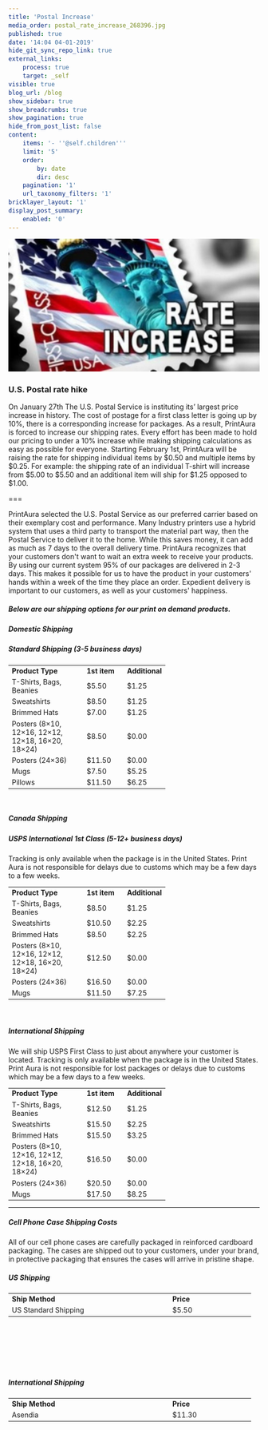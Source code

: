 ```yaml
---
title: 'Postal Increase'
media_order: postal_rate_increase_268396.jpg
published: true
date: '14:04 04-01-2019'
hide_git_sync_repo_link: true
external_links:
    process: true
    target: _self
visible: true
blog_url: /blog
show_sidebar: true
show_breadcrumbs: true
show_pagination: true
hide_from_post_list: false
content:
    items: '- ''@self.children'''
    limit: '5'
    order:
        by: date
        dir: desc
    pagination: '1'
    url_taxonomy_filters: '1'
bricklayer_layout: '1'
display_post_summary:
    enabled: '0'
---
```


[![](postal_rate_increase_268396.jpg)](https://blog.printaura.com/blog/product-updates/postal-increase)
### **U.S. Postal rate hike**

On January 27th The U.S. Postal Service is instituting its’ largest price increase in history. The cost of postage for a first class letter is going up by 10%, there is a corresponding increase for packages. As a result, PrintAura is forced to increase our shipping rates. Every effort has been made to hold our pricing to under a 10% increase while making shipping calculations as easy as possible for everyone. Starting February 1st, PrintAura will be raising the rate for shipping individual items by $0.50 and multiple items by $0.25. For example: the shipping rate of an individual T-shirt will increase from $5.00 to $5.50 and an additional item will ship for $1.25 opposed to $1.00.

===


PrintAura selected the U.S. Postal Service as our preferred carrier based on their exemplary cost and performance. Many Industry printers use a hybrid system that uses a third party to transport the material part way, then the Postal Service to deliver it to the home. While this saves money, it can add as much as 7 days to the overall delivery time. PrintAura recognizes that your customers don't want to wait an extra week to receive your products. By using our current system 95% of our packages are delivered in 2-3 days. This makes it possible for us to have the product in your customers' hands within a week of the time they place an order. Expedient delivery is important to our customers, as well as your customers' happiness.  



<h5>Below are our shipping options for our print on demand products.</h5>

<h5>Domestic Shipping</h5>
<h5>Standard Shipping (3-5 business days)</h5>
<table border="0" width="691" cellpadding="10">
<tbody>
<tr>
<td><strong>Product Type</strong></td>
<td><strong>1st item</strong></td>
<td><strong>Additional</strong></td>
</tr>
<tr>
<td width="136">T-Shirts, Bags, Beanies</td>
<td width="67">$5.50</td>
<td width="61">$1.25</td>
</tr>
<tr>
<td>Sweatshirts</td>
<td>$8.50</td>
<td>$1.25</td>
</tr>
<tr>
<td>Brimmed Hats</td>
<td>$7.00</td>
<td>$1.25</td>
</tr>
<tr>
<td>Posters (8&#215;10, 12&#215;16, 12&#215;12, 12&#215;18, 16&#215;20, 18&#215;24)</td>
<td>$8.50</td>
<td>$0.00</td>
</tr>
<tr>
<td>Posters (24&#215;36)</td>
<td>$11.50</td>
<td>$0.00</td>
</tr>
<tr>
<td>Mugs</td>
<td>$7.50</td>
<td>$5.25</td>
</tr>
<tr>
<td>Pillows</td>
<td>$11.50</td>
<td>$6.25</td>
</tr>
</tbody>
</table>
<p>&nbsp;</p>
<h5>Canada Shipping</h5>
<h5>USPS International 1st Class (5-12+ business days)</h5>
<p>Tracking is only available when the package is in the United States.  Print Aura is not responsible for delays due to customs which may be a few days to a few weeks.</p>
<table border="0" width="691" cellpadding="10">
<tbody>
<tr>
<td><strong>Product Type</strong></td>
<td><strong>1st item</strong></td>
<td><strong>Additional</strong></td>
</tr>
<tr>
<td width="136">T-Shirts, Bags, Beanies</td>
<td width="67">$8.50</td>
<td width="61">$1.25</td>
</tr>
<tr>
<td>Sweatshirts</td>
<td>$10.50</td>
<td>$2.25</td>
</tr>
<tr>
<td>Brimmed Hats</td>
<td>$8.50</td>
<td>$2.25</td>
</tr>
<tr>
<td>Posters (8&#215;10, 12&#215;16, 12&#215;12, 12&#215;18, 16&#215;20, 18&#215;24)</td>
<td>$12.50</td>
<td>$0.00</td>
</tr>
<tr>
<td>Posters (24&#215;36)</td>
<td>$16.50</td>
<td>$0.00</td>
</tr>
<tr>
<td>Mugs</td>
<td>$11.50</td>
<td>$7.25</td>
</tr>
</tbody>
</table>
<p>&nbsp;</p>
<h5></h5>
<h5>International Shipping</h5>
<p>We will ship USPS First Class to just about anywhere your customer is located. Tracking is only available when the package is in the United States.  Print Aura is not responsible for lost packages or delays due to customs which may be a few days to a few weeks.</p>
<table border="0" width="691" cellpadding="10">
<tbody>
<tr>
<td><strong>Product Type</strong></td>
<td><strong>1st item</strong></td>
<td><strong>Additional</strong></td>
</tr>
<tr>
<td width="136">T-Shirts, Bags, Beanies</td>
<td width="67">$12.50</td>
<td width="61">$1.25</td>
</tr>
<tr>
<td>Sweatshirts</td>
<td>$15.50</td>
<td>$2.25</td>
</tr>
<tr>
<td>Brimmed Hats</td>
<td>$15.50</td>
<td>$3.25</td>
</tr>
<tr>
<td>Posters (8&#215;10, 12&#215;16, 12&#215;12, 12&#215;18, 16&#215;20, 18&#215;24)</td>
<td>$16.50</td>
<td>$0.00</td>
</tr>
<tr>
<td>Posters (24&#215;36)</td>
<td>$20.50</td>
<td>$0.00</td>
</tr>
<tr>
<td>Mugs</td>
<td>$17.50</td>
<td>$8.25</td>
</tr>
</tbody>
</table>
<hr />
<h5>Cell Phone Case Shipping Costs</h5>
<p>All of our cell phone cases are carefully packaged in reinforced cardboard packaging. The cases are shipped out to your customers, under your brand, in protective packaging that ensures the cases will arrive in pristine shape.</p>
<h5>US Shipping</h5>
<table style="height: 119px;" border="0" width="667" cellpadding="10">
<tbody>
<tr>
<td width="308"><strong>Ship Method</strong></td>
<td width="151"><strong>Price</strong></td>
</tr>
<tr>
<td> US Standard Shipping</td>
<td>$5.50</td>
</tr>
</tbody>
</table>
<p>&nbsp;</p>
<h5>International Shipping</h5>
<table style="height: 119px;" border="0" width="667" cellpadding="10">
<tbody>
<tr>
<td width="308"><strong>Ship Method</strong></td>
<td width="151">  <strong>Price</strong></td>
</tr>
<tr>
<td>Asendia</td>
<td>$11.30</td>
</tr>
</tbody>
</table>